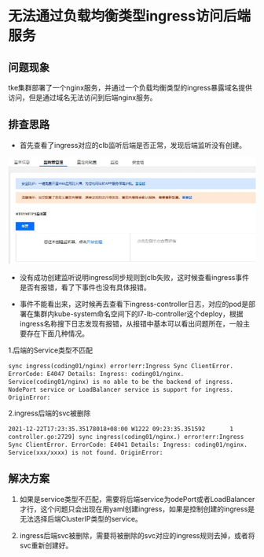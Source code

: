 # 无法通过负载均衡类型ingress访问后端服务

## 问题现象

tke集群部署了一个nginx服务，并通过一个负载均衡类型的ingress暴露域名提供访问，但是通过域名无法访问到后端nginx服务。

## 排查思路

+ 首先查看了ingress对应的clb监听后端是否正常，发现后端监听没有创建。

![upload-image](image/Snipaste_2021-11-05_18-38-47.JPG) 

+ 没有成功创建监听说明ingress同步规则到clb失败，这时候查看ingress事件是否有报错，看了下事件也没有具体报错。

+ 事件不能看出来，这时候再去查看下ingress-controller日志，对应的pod是部署在集群内kube-system命名空间下的l7-lb-controller这个deploy，根据ingress名称搜下日志发现有报错，从报错中基本可以看出问题所在，一般主要存在下面几种情况。

1.后端的Service类型不匹配

```
sync ingress(coding01/nginx) error!err:Ingress Sync ClientError. ErrorCode: E4047 Details: Ingress: coding01/nginx. Service(coding01/nginx) is no able to be the backend of ingress. NodePort service or LoadBalancer service is support for ingress. OriginError: 
```

2.ingress后端的svc被删除

```
2021-12-22T17:23:35.35178018+08:00 W1222 09:23:35.351592       1 controller.go:2729] sync ingress(coding01/nginx.) error!err:Ingress Sync ClientError. ErrorCode: E4041 Details: Ingress: coding01/nginx. Service(xxx/xxxx) is not found. OriginError: 
```

## 解决方案

1. 如果是service类型不匹配，需要将后端service为odePort或者LoadBalancer才行，这个问题只会出现在用yaml创建ingress，如果是控制创建的ingress是无法选择后端ClusterIP类型的service。

2. ingress后端svc被删除，需要将被删除的svc对应的ingress规则去掉，或者将svc重新创建好。


